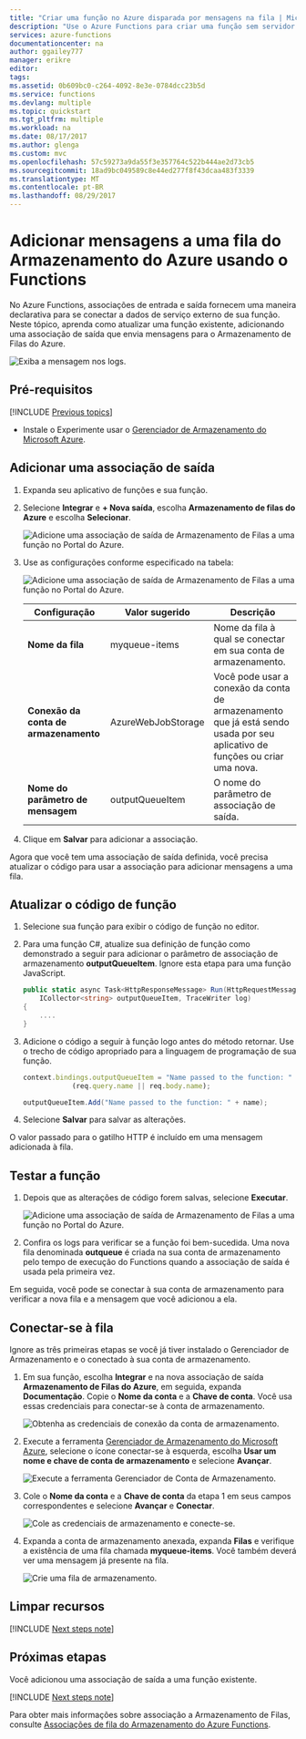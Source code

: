 ```yaml
---
title: "Criar uma função no Azure disparada por mensagens na fila | Microsoft Docs"
description: "Use o Azure Functions para criar uma função sem servidor que é invocada por uma mensagem enviada para uma fila do Armazenamento do Azure."
services: azure-functions
documentationcenter: na
author: ggailey777
manager: erikre
editor: 
tags: 
ms.assetid: 0b609bc0-c264-4092-8e3e-0784dcc23b5d
ms.service: functions
ms.devlang: multiple
ms.topic: quickstart
ms.tgt_pltfrm: multiple
ms.workload: na
ms.date: 08/17/2017
ms.author: glenga
ms.custom: mvc
ms.openlocfilehash: 57c59273a9da55f3e357764c522b444ae2d73cb5
ms.sourcegitcommit: 18ad9bc049589c8e44ed277f8f43dcaa483f3339
ms.translationtype: MT
ms.contentlocale: pt-BR
ms.lasthandoff: 08/29/2017
---
```

# <a name="add-messages-to-an-azure-storage-queue-using-functions"></a>Adicionar mensagens a uma fila do Armazenamento do Azure usando o Functions

No Azure Functions, associações de entrada e saída fornecem uma maneira declarativa para se conectar a dados de serviço externo de sua função. Neste tópico, aprenda como atualizar uma função existente, adicionando uma associação de saída que envia mensagens para o Armazenamento de Filas do Azure.  

![Exiba a mensagem nos logs.](./media/functions-integrate-storage-queue-output-binding/functions-integrate-storage-binding-in-portal.png)

## <a name="prerequisites"></a>Pré-requisitos 

[!INCLUDE [Previous topics](../../includes/functions-quickstart-previous-topics.md)]

* Instale o Experimente usar o [Gerenciador de Armazenamento do Microsoft Azure](http://storageexplorer.com/).

## <a name="add-binding"></a>Adicionar uma associação de saída
 
1. Expanda seu aplicativo de funções e sua função.

2. Selecione **Integrar** e **+ Nova saída**, escolha **Armazenamento de filas do Azure** e escolha **Selecionar**.
    
    ![Adicione uma associação de saída de Armazenamento de Filas a uma função no Portal do Azure.](./media/functions-integrate-storage-queue-output-binding/function-add-queue-storage-output-binding.png)

3. Use as configurações conforme especificado na tabela: 

    ![Adicione uma associação de saída de Armazenamento de Filas a uma função no Portal do Azure.](./media/functions-integrate-storage-queue-output-binding/function-add-queue-storage-output-binding-2.png)

    | Configuração      |  Valor sugerido   | Descrição                              |
    | ------------ |  ------- | -------------------------------------------------- |
    | **Nome da fila**   | myqueue-items    | Nome da fila à qual se conectar em sua conta de armazenamento. |
    | **Conexão da conta de armazenamento** | AzureWebJobStorage | Você pode usar a conexão da conta de armazenamento que já está sendo usada por seu aplicativo de funções ou criar uma nova.  |
    | **Nome do parâmetro de mensagem** | outputQueueItem | O nome do parâmetro de associação de saída. | 

4. Clique em **Salvar** para adicionar a associação.
 
Agora que você tem uma associação de saída definida, você precisa atualizar o código para usar a associação para adicionar mensagens a uma fila.  

## <a name="update-the-function-code"></a>Atualizar o código de função

1. Selecione sua função para exibir o código de função no editor. 

2. Para uma função C#, atualize sua definição de função como demonstrado a seguir para adicionar o parâmetro de associação de armazenamento **outputQueueItem**. Ignore esta etapa para uma função JavaScript.

    ```cs   
    public static async Task<HttpResponseMessage> Run(HttpRequestMessage req, 
        ICollector<string> outputQueueItem, TraceWriter log)
    {
        ....
    }
    ```

3. Adicione o código a seguir à função logo antes do método retornar. Use o trecho de código apropriado para a linguagem de programação de sua função.

    ```javascript
    context.bindings.outputQueueItem = "Name passed to the function: " + 
                (req.query.name || req.body.name);
    ```

    ```cs
    outputQueueItem.Add("Name passed to the function: " + name);     
    ```

4. Selecione **Salvar** para salvar as alterações.

O valor passado para o gatilho HTTP é incluído em uma mensagem adicionada à fila.
 
## <a name="test-the-function"></a>Testar a função 

1. Depois que as alterações de código forem salvas, selecione **Executar**. 

    ![Adicione uma associação de saída de Armazenamento de Filas a uma função no Portal do Azure.](./media/functions-integrate-storage-queue-output-binding/functions-test-run-function.png)

2. Confira os logs para verificar se a função foi bem-sucedida. Uma nova fila denominada **outqueue** é criada na sua conta de armazenamento pelo tempo de execução do Functions quando a associação de saída é usada pela primeira vez.

Em seguida, você pode se conectar à sua conta de armazenamento para verificar a nova fila e a mensagem que você adicionou a ela. 

## <a name="connect-to-the-queue"></a>Conectar-se à fila

Ignore as três primeiras etapas se você já tiver instalado o Gerenciador de Armazenamento e o conectado à sua conta de armazenamento.    

1. Em sua função, escolha **Integrar** e na nova associação de saída **Armazenamento de Filas do Azure**, em seguida, expanda **Documentação**. Copie o **Nome da conta** e a **Chave de conta**. Você usa essas credenciais para conectar-se à conta de armazenamento.
 
    ![Obtenha as credenciais de conexão da conta de armazenamento.](./media/functions-integrate-storage-queue-output-binding/function-get-storage-account-credentials.png)

2. Execute a ferramenta [Gerenciador de Armazenamento do Microsoft Azure](http://storageexplorer.com/), selecione o ícone conectar-se à esquerda, escolha **Usar um nome e chave de conta de armazenamento** e selecione **Avançar**.

    ![Execute a ferramenta Gerenciador de Conta de Armazenamento.](./media/functions-integrate-storage-queue-output-binding/functions-storage-manager-connect-1.png)
    
3. Cole o **Nome da conta** e a **Chave de conta** da etapa 1 em seus campos correspondentes e selecione **Avançar** e **Conectar**. 
  
    ![Cole as credenciais de armazenamento e conecte-se.](./media/functions-integrate-storage-queue-output-binding/functions-storage-manager-connect-2.png)

4. Expanda a conta de armazenamento anexada, expanda **Filas** e verifique a existência de uma fila chamada **myqueue-items**. Você também deverá ver uma mensagem já presente na fila.  
 
    ![Crie uma fila de armazenamento.](./media/functions-integrate-storage-queue-output-binding/function-queue-storage-output-view-queue.png)
 

## <a name="clean-up-resources"></a>Limpar recursos

[!INCLUDE [Next steps note](../../includes/functions-quickstart-cleanup.md)]

## <a name="next-steps"></a>Próximas etapas

Você adicionou uma associação de saída a uma função existente. 

[!INCLUDE [Next steps note](../../includes/functions-quickstart-next-steps.md)]

Para obter mais informações sobre associação a Armazenamento de Filas, consulte [Associações de fila do Armazenamento do Azure Functions](functions-bindings-storage-queue.md). 



